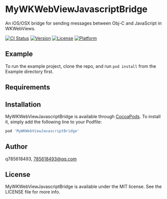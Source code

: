 # MyWKWebViewJavascriptBridge

An iOS/OSX bridge for sending messages between Obj-C and JavaScript in WKWebViews.

[![CI Status](https://img.shields.io/travis/q785618493/MyWKWebViewJavascriptBridge.svg?style=flat)](https://travis-ci.org/q785618493/MyWKWebViewJavascriptBridge)
[![Version](https://img.shields.io/cocoapods/v/MyWKWebViewJavascriptBridge.svg?style=flat)](https://cocoapods.org/pods/MyWKWebViewJavascriptBridge)
[![License](https://img.shields.io/cocoapods/l/MyWKWebViewJavascriptBridge.svg?style=flat)](https://cocoapods.org/pods/MyWKWebViewJavascriptBridge)
[![Platform](https://img.shields.io/cocoapods/p/MyWKWebViewJavascriptBridge.svg?style=flat)](https://cocoapods.org/pods/MyWKWebViewJavascriptBridge)

## Example

To run the example project, clone the repo, and run `pod install` from the Example directory first.

## Requirements

## Installation

MyWKWebViewJavascriptBridge is available through [CocoaPods](https://cocoapods.org). To install
it, simply add the following line to your Podfile:

```ruby
pod 'MyWKWebViewJavascriptBridge'
```

## Author

q785618493, 785618493@qq.com

## License

MyWKWebViewJavascriptBridge is available under the MIT license. See the LICENSE file for more info.
